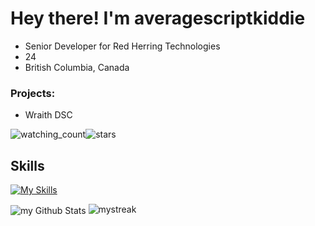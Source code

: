 # Hey there! I'm averagescriptkiddie
- Senior Developer for Red Herring Technologies
- 24
- British Columbia, Canada

### Projects:
  - Wraith DSC

<img src="https://komarev.com/ghpvc/?username=averagescriptkiddie&color=brightgreen" alt="watching_count" /><img src="https://img.shields.io/github/stars/averagescriptkiddie?label=Stars" alt="stars">
## Skills
[![My Skills](https://skillicons.dev/icons?i=js,html,css,python,vscode,photoshop)](https://skillicons.dev)


<img align="center" src="https://github-readme-stats.vercel.app/api?username=averagescriptkiddie&include_all_commits=true&count_private=true&show_icons=true&line_height=20&title_color=2B5BBD&icon_color=1124BB&text_color=A1A1A1&bg_color=0,000000,130F40" alt="my Github Stats"/>
<img src="https://github-readme-streak-stats.herokuapp.com/?user=averagescriptkiddie&theme=tokyonight" alt="mystreak"/>



